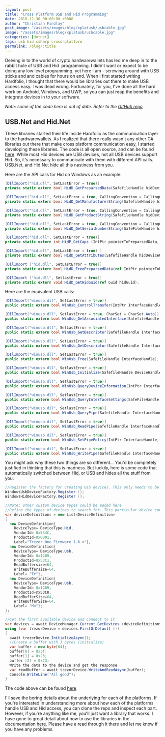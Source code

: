 ```yaml
---
layout: post
title: "Cross Platform USB and Hid Programming"
date: 2018-12-30 00:00:00 +0000
author: "Christian Findlay"
post_image: "/assets/images/blog/xplatusb/usbcable.jpg"
image: "/assets/images/blog/xplatusb/usbcable.jpg"
categories: [dotnet]
tags: usb hid csharp cross-platform
permalink: /blog/:title
---
```


Delving in to the world of crypto hardwarewallets has led me deep in to the rabbit hole of USB and Hid  programming. I didn't want or expect to be doing any low level programming, yet here I am - screwing around with USB sticks and and cables for hours on end. When I first started writing Hardfolio, I thought that there would be libraries out there to make USB access easy. I was dead wrong. Fortunately, for you, I've done all the hard work on Android, Windows, and UWP, so you can just reap the benefits and integrate devices in to your software.

_Note: some of the code here is out of date. Refer to the [GitHub repo](https://github.com/MelbourneDeveloper/Device.Net)_

USB.Net and Hid.Net
-------------------

These libraries started their life inside Hardfolio as the communication layer to the hardwarewallets. As I realized that there really wasn't any other C# libraries out there that make cross platform communication easy, I started developing these libraries. The code is all open source, and can be found [here](https://github.com/MelbourneDeveloper/Device.Net). While most Hid devices are USB devices, not all USB devices support Hid. So, it's necessary to communicate with them with different API calls. USB.Net, and Hid.Net hide all this nastiness from you.

Here are the API calls for Hid on Windows as an example.

```csharp
[DIlImport("hid.dll", SetLastError = true)]
private static extern bool HidD_GetPreparsedData(SafefileHandle hidDeviceObject, out IntPtr pointerToPreparsedData);

[DIlImport("hid.dll", SetLastError = true, CallingConvention = CallingConvention.StdCall)]
private static extern bool HidD_GetManufacturerString(SafefileHandle hidDeviceObject, IntPtr pointerToBuffer, uint bufferLength);

[DIlImport("hid.dll", SetLastError = true, CallingConvention = CallingConvention.StdCall)]
private static extern bool HidD_GetProductString(SafefileHandle hidDeviceObject, IntPtr pointerToBuffer, uint bufferlength);

[DIlImport("hid.dll", SetLastError = true, CallingConvention = CallingConvention.StdCall)]
private static extern bool HidD_GetSerialNumberString(SafeFileHandle hidDeviceObject, IntPtr pointerToBuffer, uint bufferLength);

[DIlImport("hid.dll", SetLastError = true)]
private static extern int HidP_GetCaps (IntPtr pointerToPreparsedData, out HidCollectionCapabilities hidCollectionCapabilities);

[DIlImport("hid.dll", SetLastError = true) ]
private static extern bool HidD_GetAttributes(SafefileHandle hidDeviceObject, out HidAttributes attributes) ;

[DilImport ("hid.dll", SetLastError = true)]
private static extern bool HidD_FreePreparsedData(ref IntPtr pointerToPreparsedData);

[DIlImport ("hid.dll", SetlastError = true)]
private static extern void HidD_GetHidGuid(ref Guid hidGuid);
```

Here are the equivalent USB calls:

```csharp
[DIlImport("winusb.dil", SetLastError = true)]
public static extern bool WinUsb_ControlTransfer(IntPtr InterfaceHandle, WINUSB_SETUP_PACKET SetupPacket, byte[] Buffer, uint BufferLengt

[DIlImport("winusb.dll", SetlastError = true, CharSet = CharSet.Auto)]
public static extern bool WinUsb_GetAssociatedInterface(SafefileHandle InterfaceHandle, byte AssociatedInterfaceIndex, out SafeFileHandle

[DIlImport("winusb.dll", SetLastError = true)]
public static extern bool WinUsb_GetDescriptor(SafefileHandle InterfaceHandle, byte DescriptorType, byte Index, ushort LanguageID, out US

[DIlImport("winusb.dll", SetLastError = true)]
public static extern bool WinUsb_GetDescriptor(SafefileHandle InterfaceHandle, byte DescriptorType, byte Index, UInt16 LanguageID, byte[]

[DIlImport("winusb.dll", SetLastError = true)]
public static extern bool WinUsb_Free(SafefileHandle InterfaceHandle);

[DIlImport("winusb.dll", SetlastError = true)]
public static extern bool WinUsb_Initialize(SafefileHandle DeviceHandle, out SafefileHandle InterfaceHandle);

[DIlImport("winusb.dll", SetlastError = true)]
public static extern bool WinUsb_QueryDeviceInformation(IntPtr InterfaceHandle, uint InformationType, ref uint Bufferlength, ref byte Buf

[DIlImport("winusb.dll", SetlastError = true)]
public static extern bool WinUsb_QueryInterfaceSettings(SafeFileHandle InterfaceHandle, byte AlternateInterfaceNumber, out USB_INTERFACE.

[DIlImport("winusb.dil", SetlastError = true)]
public static extern bool WinUsb_QueryPipe(SafefileHandle InterfaceHandle, byte AlternateInterfaceNumber, byte PipeIndex, out WINUSB_PIPE

[DIlImport("winusb.dil", SetlastError = true)]
public static extern bool WinUsb_ReadPipe(SafefileHandle InterfaceHandle, byte PipeID, byte[] Buffer, uint Bufferlength, out uint LengthT

[DIlImport("winusb.dil", SetlastError = true)]
public static extern bool WinUsb_SetPipePolicy(IntPtr InterfaceHandle, byte PipeID, uint PolicyType, uint Valuelength, ref uint Value) ;

[DIlImport("winusb.dil", SetlastError = true)]
public static extern bool WinUsb_WritePipe(SafefileHandle InterfaceHandle, byte PipelD, byte[I Buffer, uint Bufferlength, out wint Length
```

You might ask why these two things are so different... You'd be completely justified in thinking that this is madness. But luckily, here is some code that automatically switched between Hid, or USB and hides all the stuff from you:

```csharp
//Register the factory for creating Usb devices. This only needs to be done once.
WindowsUsbDeviceFactory.Register ();
WindowsHidDeviceFactory.Register ();

//Note: other custom device types could be added here
//Define the types of devices to search for. This particular device can be connected to via USB, or Hid
var deviceDefinitions = new List<DeviceDefinition>
{
  new DeviceDefinition{ 
    DeviceType= DeviceType.Hid, 
    VendorId= 0x534C, 
    ProductId=0x0001, 
    Label="Trezor One Firmware 1.6.x"}, 
  new DeviceDefinition{
    DeviceType= DeviceType.Usb, 
    VendorId= 0x1209, 
    ProductId=0x53C1, 
    ReadBuffersize=64, 
    WriteBuffersize=64, 
    Label= "Tr"},
  new DeviceDefinition{
    DeviceType= DeviceType.Usb, 
    VendorId= 0x1209, 
    ProductId=@x53C0, 
    ReadBufferSize=64, 
    WriteBufferSize=64, 
    Label= "Mo"};
};

//Get the first available device and connect to it
var devices = await DeviceManager.Current.GetDevices (deviceDefinitions);
using (var trezorDevice = devices.FirstOrDefault ())
{
  await trezorDevice.InitializeAsync();
  //Create a buffer with 3 bytes (initialize)
  var buffer = new byte[64];
  buffer[0] = 0x3f;
  buffer[1] = 0x23;
  buffer [2] = 0x23;
  Write the data to the device and get the response
  var readBuffer = await trezorDevice.WriteAndReadAsync(buffer);
  Console.WriteLine("All good");
}
```

The code above can be found [here](https://github.com/MelbourneDeveloper/Device.Net/blob/master/src/Usb.Net.WindowsSample/Program.cs).

I'll save the boring details about the underlying for each of the platforms. If you're interested in understanding more about how each of the platforms handle USB and Hid access, you can clone the repo and inspect each part. However, if you're anything like me, you'll just want a library that works. I have gone to great detail about how to use the libraries in the documentation [here](https://github.com/MelbourneDeveloper/Device.Net/wiki). Please have a read through it there and let me know if you have any problems.